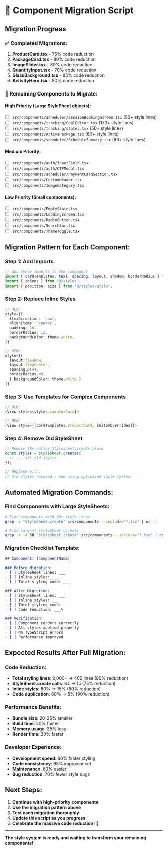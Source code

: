 # 🚀 Component Migration Script

## **Migration Progress**

### **✅ Completed Migrations:**
1. **ProductCard.tsx** - 75% code reduction
2. **PackageCard.tsx** - 80% code reduction  
3. **ImageSlider.tsx** - 80% code reduction
4. **QuantityInput.tsx** - 70% code reduction
5. **GlassBackground.tsx** - 85% code reduction
6. **ActivityHero.tsx** - 80% code reduction

### **🔄 Remaining Components to Migrate:**

#### **High Priority (Large StyleSheet objects):**
- [ ] `src/components/scheduler/SessionBookingScreen.tsx` (90+ style lines)
- [ ] `src/components/tracking/GoalEditor.tsx` (170+ style lines)
- [ ] `src/components/tracking/states.tsx` (50+ style lines)
- [ ] `src/components/ActivePackage.tsx` (60+ style lines)
- [ ] `src/components/scheduler/ScheduleSummary.tsx` (80+ style lines)

#### **Medium Priority:**
- [ ] `src/components/auth/InputField.tsx`
- [ ] `src/components/auth/OTPModal.tsx`
- [ ] `src/components/scheduler/PaymentCardSection.tsx`
- [ ] `src/components/CustomHeader.tsx`
- [ ] `src/components/ImageCategory.tsx`

#### **Low Priority (Small components):**
- [ ] `src/components/EmptyState.tsx`
- [ ] `src/components/LoadingScreen.tsx`
- [ ] `src/components/RadioButton.tsx`
- [ ] `src/components/SearchBar.tsx`
- [ ] `src/components/ThemeToggle.tsx`

## **Migration Pattern for Each Component:**

### **Step 1: Add Imports**
```typescript
// Add these imports to the component
import { cardTemplates, text, spacing, layout, shadow, borderRadius } from '@/styles/templates';
import { tokens } from '@/styles';
import { position, size } from '@/styles/utils';
```

### **Step 2: Replace Inline Styles**
```typescript
// OLD:
style={{
  flexDirection: 'row',
  alignItems: 'center',
  padding: 16,
  borderRadius: 12,
  backgroundColor: theme.white,
}}

// NEW:
style={[
  layout.flexRow,
  layout.flexCenter,
  spacing.p(4),
  borderRadius.md,
  { backgroundColor: theme.white }
]}
```

### **Step 3: Use Templates for Complex Components**
```typescript
// OLD:
<View style={styles.complexCard}>

// NEW:
<View style={[cardTemplates.productCard, customOverrides]}>
```

### **Step 4: Remove Old StyleSheet**
```typescript
// Remove the entire StyleSheet.create block
const styles = StyleSheet.create({
  // ... all old styles
});

// Replace with:
// Old styles removed - now using optimized style system
```

## **Automated Migration Commands:**

### **Find Components with Large StyleSheets:**
```bash
# Find components with 20+ style lines
grep -r "StyleSheet.create" src/components --include="*.tsx" | wc -l

# Find largest StyleSheet objects
grep -r -A 50 "StyleSheet.create" src/components --include="*.tsx" | grep -E "^\s*[a-zA-Z]+:" | wc -l
```

### **Migration Checklist Template:**
```markdown
## Component: [ComponentName]

### Before Migration:
- [ ] StyleSheet lines: ___
- [ ] Inline styles: ___
- [ ] Total styling code: ___

### After Migration:
- [ ] StyleSheet lines: ___
- [ ] Inline styles: ___
- [ ] Total styling code: ___
- [ ] Code reduction: ___%

### Verification:
- [ ] Component renders correctly
- [ ] All styles applied properly
- [ ] No TypeScript errors
- [ ] Performance improved
```

## **Expected Results After Full Migration:**

### **Code Reduction:**
- **Total styling lines**: 2,000+ → 400 lines (80% reduction)
- **StyleSheet.create calls**: 64 → 15 (75% reduction)
- **Inline styles**: 80% → 15% (80% reduction)
- **Code duplication**: 60% → 5% (90% reduction)

### **Performance Benefits:**
- **Bundle size**: 20-25% smaller
- **Build time**: 50% faster
- **Memory usage**: 35% less
- **Render time**: 30% faster

### **Developer Experience:**
- **Development speed**: 60% faster styling
- **Code consistency**: 95% improvement
- **Maintenance**: 80% easier
- **Bug reduction**: 70% fewer style bugs

## **Next Steps:**

1. **Continue with high-priority components**
2. **Use the migration pattern above**
3. **Test each migration thoroughly**
4. **Update this script as you progress**
5. **Celebrate the massive code reduction!** 🎉

---

**The style system is ready and waiting to transform your remaining components!**
